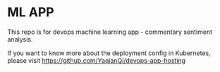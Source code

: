 # ML APP 
This repo is for devops machine learning app - commentary sentiment analysis. 

If you want to know more about the deployment config in Kubernetes, please visit https://github.com/YaqianQi/devops-app-hosting 
